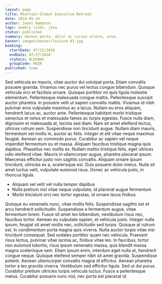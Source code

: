 ```yaml
---
layout: page
title: Mountain Global Executive Retreat
date: 2016-05-24
author: Janet Hampton
tags: weekly links, java
status: published
summary: Aenean porta, dolor ac cursus ornare, urna.
banner: images/banner/leisure-01.jpg
booking:
  startDate: 07/25/2018
  endDate: 07/27/2018
  ctyhocn: ALDVAHX
  groupCode: MGER
published: true
---
```

Sed vehicula ex mauris, vitae auctor dui volutpat porta. Etiam convallis posuere gravida. Vivamus nec purus vel lectus congue bibendum. Quisque vehicula orci et facilisis ornare. Quisque porttitor mi quis ligula molestie elementum. Pellentesque malesuada congue mattis. Pellentesque suscipit auctor pharetra. In posuere velit ut sapien convallis mattis. Vivamus id nibh pulvinar eros vulputate maximus ac a lacus. Nullam eu eros aliquam, hendrerit lacus ac, auctor ante. Pellentesque habitant morbi tristique senectus et netus et malesuada fames ac turpis egestas.
Fusce nulla diam, dignissim et malesuada at, lacinia sed diam. Nam sit amet eleifend lectus, ultrices rutrum sem. Suspendisse non tincidunt augue. Nullam diam mauris, fermentum vel mollis in, auctor ac felis. Integer et elit vitae neque maximus feugiat. Aenean ac commodo purus. Curabitur ac sapien vel neque imperdiet fermentum eu et massa. Aliquam faucibus tristique magna quis dapibus. Phasellus nec mollis ex. Nullam mattis tristique felis, eget ultrices odio eleifend vitae. Mauris in ullamcorper augue, pharetra placerat ipsum. Maecenas efficitur justo non sagittis convallis. Aliquam ornare ipsum tincidunt, ultricies ex a, scelerisque est. Duis posuere dolor metus. Nulla sit amet luctus velit, vulputate euismod risus. Donec ac vehicula justo, in rhoncus ligula.

* Aliquam vel velit vel nulla tempor dapibus
* Nulla pretium nisl vitae neque vulputate, id placerat augue fermentum
* Morbi tincidunt orci nec tortor egestas, id ornare lacus finibus.

Quisque eu venenatis nunc, vitae mollis felis. Suspendisse sagittis est et arcu hendrerit sollicitudin. Suspendisse a fermentum augue, vitae fermentum lorem. Fusce sit amet leo bibendum, vestibulum risus nec, faucibus tortor. Aenean eu vulputate sapien, et vehicula justo. Integer nulla ipsum, feugiat sit amet mollis nec, sollicitudin sed turpis. Quisque at rutrum est. In condimentum porta magna quis viverra. Nulla auctor turpis vitae nisi tincidunt consequat. Sed sodales porttitor quam nec vehicula. Praesent risus lectus, pulvinar vitae lacinia ac, finibus vitae leo. In faucibus, tortor non euismod lobortis, risus ipsum venenatis massa, quis blandit massa magna scelerisque sem. Etiam ipsum enim, interdum eget nulla at, hendrerit congue neque. Quisque eleifend semper nibh sit amet gravida. Suspendisse potenti.
Aenean ullamcorper convallis magna id efficitur. Aenean pharetra tortor a leo gravida viverra. Vestibulum sed efficitur ligula. Sed ut dui purus. Curabitur pretium ultricies turpis vehicula luctus. Fusce a pellentesque metus. Curabitur posuere nunc nisl, nec porta est placerat id.
